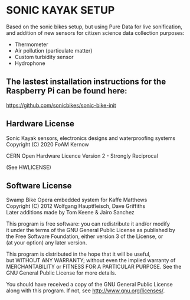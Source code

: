 SONIC KAYAK SETUP
=================

Based on the sonic bikes setup, but using Pure Data for live
sonification, and addition of new sensors for citizen science data
collection purposes:

* Thermometer
* Air pollution (particulate matter)
* Custom turbidity sensor
* Hydrophone

## The lastest installation instructions for the Raspberry Pi can be found here:
https://github.com/sonicbikes/sonic-bike-init


Hardware License
----------------

Sonic Kayak sensors, electronics designs and waterproofing systems Copyright (C) 2020 FoAM Kernow

CERN Open Hardware Licence Version 2 - Strongly Reciprocal

(See HWLICENSE)

Software License
------------------
Swamp Bike Opera embedded system for Kaffe Matthews <br>
Copyright (C) 2012 Wolfgang Hauptfleisch, Dave Griffiths<br>
Later additions made by Tom Keene & Jairo Sanchez<br>

This program is free software: you can redistribute it and/or modify<br>
it under the terms of the GNU General Public License as published by<br>
the Free Software Foundation, either version 3 of the License, or<br>
(at your option) any later version.<br>

This program is distributed in the hope that it will be useful,<br>
but WITHOUT ANY WARRANTY; without even the implied warranty of<br>
MERCHANTABILITY or FITNESS FOR A PARTICULAR PURPOSE.  See the<br>
GNU General Public License for more details.<br>

You should have received a copy of the GNU General Public License<br>
along with this program.  If not, see <http://www.gnu.org/licenses/>.

